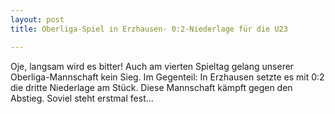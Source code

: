 ```yaml
---
layout: post
title: Oberliga-Spiel in Erzhausen- 0:2-Niederlage für die U23

---
```


Oje, langsam wird es bitter! Auch am vierten Spieltag gelang unserer Oberliga-Mannschaft kein Sieg. Im Gegenteil: In Erzhausen setzte es mit 0:2 die dritte Niederlage am Stück. Diese Mannschaft kämpft gegen den Abstieg. Soviel steht erstmal fest...


